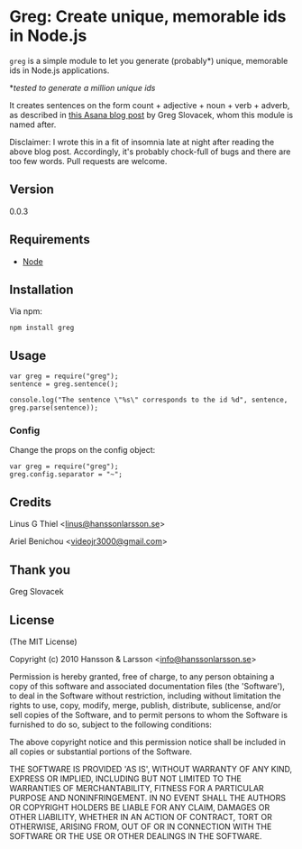 # Greg: Create unique, memorable ids in Node.js

`greg` is a simple module to let you generate (probably\*) unique, memorable ids in Node.js applications.

\*_tested to generate a million unique ids_

It creates sentences on the form count + adjective + noun + verb + adverb, as described in [this Asana blog post](http://blog.asana.com/2011/09/6-sad-squid-snuggle-softly/ "6 sad squids snuggle softly") by Greg Slovacek, whom this module is named after.

Disclaimer: I wrote this in a fit of insomnia late at night after reading the above blog post. Accordingly, it's probably chock-full of bugs and there are too few words. Pull requests are welcome.

## Version

0.0.3

## Requirements

- [Node](http://github/ry/node)

## Installation

Via npm:

    npm install greg

## Usage

    var greg = require("greg");
    sentence = greg.sentence();

    console.log("The sentence \"%s\" corresponds to the id %d", sentence, greg.parse(sentence));

### Config

Change the props on the config object:

    var greg = require("greg");
    greg.config.separator = "~";

## Credits

Linus G Thiel &lt;linus@hanssonlarsson.se&gt;

Ariel Benichou &lt;videojr3000@gmail.com&gt;

## Thank you

Greg Slovacek

## License

(The MIT License)

Copyright (c) 2010 Hansson &amp; Larsson &lt;info@hanssonlarsson.se&gt;

Permission is hereby granted, free of charge, to any person obtaining
a copy of this software and associated documentation files (the
'Software'), to deal in the Software without restriction, including
without limitation the rights to use, copy, modify, merge, publish,
distribute, sublicense, and/or sell copies of the Software, and to
permit persons to whom the Software is furnished to do so, subject to
the following conditions:

The above copyright notice and this permission notice shall be
included in all copies or substantial portions of the Software.

THE SOFTWARE IS PROVIDED 'AS IS', WITHOUT WARRANTY OF ANY KIND,
EXPRESS OR IMPLIED, INCLUDING BUT NOT LIMITED TO THE WARRANTIES OF
MERCHANTABILITY, FITNESS FOR A PARTICULAR PURPOSE AND NONINFRINGEMENT.
IN NO EVENT SHALL THE AUTHORS OR COPYRIGHT HOLDERS BE LIABLE FOR ANY
CLAIM, DAMAGES OR OTHER LIABILITY, WHETHER IN AN ACTION OF CONTRACT,
TORT OR OTHERWISE, ARISING FROM, OUT OF OR IN CONNECTION WITH THE
SOFTWARE OR THE USE OR OTHER DEALINGS IN THE SOFTWARE.
